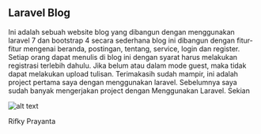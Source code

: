 ## Laravel Blog

Ini adalah sebuah website blog yang dibangun dengan menggunakan laravel 7 dan bootstrap 4 secara sederhana blog ini dibangun dengan fitur-fitur mengenai beranda, postingan, tentang, service, login dan register. Setiap orang dapat menulis di blog ini dengan syarat harus melakukan registrasi terlebih dahulu. Jika belum atau dalam mode guest, maka tidak dapat melakukan upload tulisan. Terimakasih sudah mampir, ini adalah project pertama saya dengan menggunakan laravel. Sebelumnya saya sudah banyak mengerjakan project dengan Menggunakan Laravel. Sekian

![alt text](https://imgur.com/c1UUvht)

<p> Rifky Prayanta </p>